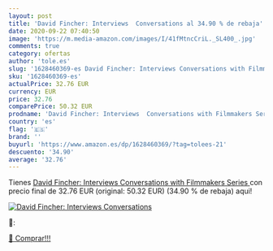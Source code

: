 ```yaml
---
layout: post
title: 'David Fincher: Interviews  Conversations al 34.90 % de rebaja'
date: 2020-09-22 07:40:50
image: 'https://m.media-amazon.com/images/I/41fMtncCriL._SL400_.jpg'
comments: true
category: ofertas
author: 'tole.es'
slug: '1628460369-es David Fincher: Interviews Conversations with Filmmakers...'
sku: '1628460369-es'
actualPrice: 32.76 EUR
currency: EUR
price: 32.76
comparePrice: 50.32 EUR
prodname: 'David Fincher: Interviews  Conversations with Filmmakers Series '
country: 'es'
flag: '🇪🇸'
brand: ''
buyurl: 'https://www.amazon.es/dp/1628460369/?tag=tolees-21'
descuento: '34.90'
average: '32.76'
---
```


Tienes [David Fincher: Interviews  Conversations with Filmmakers Series ](https://www.amazon.es/dp/1628460369/?tag=tolees-21) con precio final de  32.76 EUR (original: 50.32 EUR) (34.90 %  de rebaja) aqui!

[![David Fincher: Interviews  Conversations](https://m.media-amazon.com/images/I/41fMtncCriL._SL400_.jpg)](https://www.amazon.es/dp/1628460369/?tag=tolees-21)

🔎:


[🛒 Comprar!!!](https://www.amazon.es/dp/1628460369/?tag=tolees-21)
